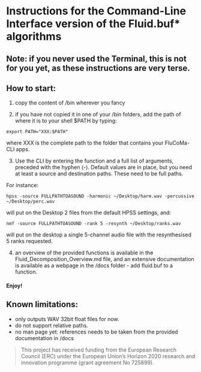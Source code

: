 # Instructions for the Command-Line Interface version of the Fluid.buf* algorithms

## Note: if you never used the Terminal, this is not for you yet, as these instructions are very terse.

## How to start:

1) copy the content of /bin wherever you fancy

2) if you have not copied it in one of your /bin folders, add the path of where it is to your shell $PATH by typing:
```
export PATH="XXX:$PATH"
```
where XXX is the complete path to the folder that contains your FluCoMa-CLI apps.

3) Use the CLI by entering the function and a full list of arguments, preceded with the hyphen (-). Default values are in place, but you need at least a source and destination paths. These need to be full paths.

For instance:
```
hpss -source FULLPATHTOASOUND -harmonic ~/Desktop/harm.wav -percussive ~/Desktop/perc.wav
```

will put on the Desktop 2 files from the default HPSS settings, and:

```
nmf -source FULLPATHTOASOUND -rank 5 -resynth ~/Desktop/ranks.wav
```

will put on the desktop a single 5-channel audio file with the resynthesised 5 ranks requested.

4) an overview of the provided functions is available in the Fluid_Decomposition_Overview.md file, and an extensive documentation is available as a webpage in the /docs folder - add fluid.buf to a function.

#### Enjoy!


## Known limitations:
- only outputs WAV 32bit float files for now.
- do not support relative paths.
- no man page yet: references needs to be taken from the provided documentation in /docs

> This project has received funding from the European Research Council (ERC) under the European Union’s Horizon 2020 research and innovation programme (grant agreement No 725899).
